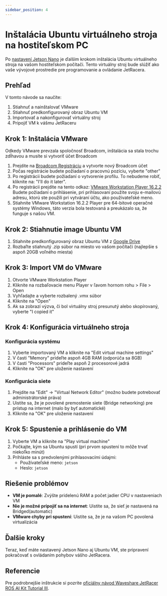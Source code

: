 ```yaml
---
sidebar_position: 4
---
```


# Inštalácia Ubuntu virtuálneho stroja na hostiteľskom PC

Po [nastavení Jetson Nano](/docs/installation/installation_jetson) je ďalším krokom inštalácia Ubuntu virtuálneho stroja na vašom hostiteľskom počítači. Tento virtuálny stroj bude slúžiť ako vaše vývojové prostredie pre programovanie a ovládanie JetRacera.

## Prehľad

V tomto návode sa naučíte:

1. Stiahnuť a nainštalovať VMware
2. Stiahnuť predkonfigurovaný obraz Ubuntu VM
3. Importovať a nakonfigurovať virtuálny stroj
4. Pripojiť VM k vášmu JetRaceru

## Krok 1: Inštalácia VMware

Odkedy VMware prevzala spoločnosť Broadcom, inštalácia sa stala trochu zdĺhavou a musíte si vytvoriť účet Broadcom

1. Prejdite na [Broadcom Registráciu](https://profile.broadcom.com/web/registration) a vytvorte nový Broadcom účet
2. Počas registrácie budete požiadaní o pracovnú pozíciu, vyberte "other"
3. Po registrácii budete požiadaní o vytvorenie profilu. To nebudeme robiť, kliknite na: "I'll do it later".
4. Po registrácii prejdite na tento odkaz:
   [VMware Workstation Player 16.2.2](https://support.broadcom.com/group/ecx/productfiles?subFamily=VMware%20Workstation%20Player&displayGroup=VMware%20Workstation%20Player%2016&release=16.2.2&os=&servicePk=208715&language=EN&freeDownloads=true)
   Budete požiadaní o prihlásenie, pri prihlasovaní použite svoju e-mailovú adresu, ktorú ste použili pri vytváraní účtu, ako používateľské meno.
5. Stiahnite VMware Workstation 16.2.2 Player pre 64-bitové operačné systémy Windows, táto verzia bola testovaná a preukázalo sa, že funguje s našou VM.

## Krok 2: Stiahnutie image Ubuntu VM

1. Stiahnite predkonfigurovaný obraz Ubuntu VM z [Google Drive](https://drive.google.com/file/d/1u98h-GooQYXppDZCbRxvvfh2Zw3-cUcq/view?usp=sharing)
2. Rozbaľte stiahnutý .zip súbor na miesto vo vašom počítači (najlepšie s aspoň 20GB voľného miesta)

## Krok 3: Import VM do VMware

1. Otvorte VMware Workstation Player
2. Kliknite na rozbaľovacie menu Player v ľavom hornom rohu > File > Open
3. Vyhľadajte a vyberte rozbalený .vmx súbor
4. Kliknite na "Open"
5. Ak sa zobrazí výzva, či bol virtuálny stroj presunutý alebo skopírovaný, vyberte "I copied it"

## Krok 4: Konfigurácia virtuálneho stroja

### Konfigurácia systému

1. Vyberte importovaný VM a kliknite na "Edit virtual machine settings"
2. V časti "Memory" prideľte aspoň 4GB RAM (odporúča sa 8GB)
3. V časti "Processors" prideľte aspoň 2 procesorové jadrá
4. Kliknite na "OK" pre uloženie nastavení

### Konfigurácia siete

1. Prejdite na "Edit" → "Virtual Network Editor" (možno budete potrebovať administrátorské práva)
2. Uistite sa, že je povolené premostenie siete (Bridge networking) pre prístup na internet (malo by byť automatické)
3. Kliknite na "OK" pre uloženie nastavení

## Krok 5: Spustenie a prihlásenie do VM

1. Vyberte VM a kliknite na "Play virtual machine"
2. Počkajte, kým sa Ubuntu spustí (pri prvom spustení to môže trvať niekoľko minút)
3. Prihláste sa s predvolenými prihlasovacími údajmi:
   - Používateľské meno: `jetson`
   - Heslo: `jetson`

## Riešenie problémov

- **VM je pomalé**: Zvýšte pridelenú RAM a počet jadier CPU v nastaveniach VM
- **Nie je možné pripojiť sa na internet**: Uistite sa, že sieť je nastavená na Bridged(automatic)
- **VMware chyby pri spustení**: Uistite sa, že je na vašom PC povolená virtualizácia

## Ďalšie kroky

Teraz, keď máte nastavený Jetson Nano aj Ubuntu VM, ste pripravení pokračovať s ovládaním pohybov vášho JetRacera.

## Referencie

Pre podrobnejšie inštrukcie si pozrite [oficiálny návod Waveshare JetRacer ROS AI Kit Tutorial III](https://www.waveshare.com/wiki/JetRacer_ROS_AI_Kit_Tutorial_III%3A_Install_Ubuntu_Virtual_Image).
